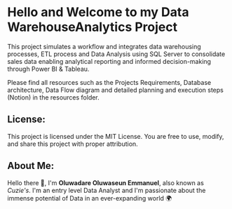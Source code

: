 # **Hello and Welcome to my Data WarehouseAnalytics Project**

This project simulates a workflow and integrates data warehousing processes, ETL process and Data Analysis using SQL Server to consolidate sales data enabling analytical reporting and informed decision-making through Power BI & Tableau.

Please find all resources such as the Projects Requirements, Database architecture, Data Flow diagram and detailed planning and execution steps (Notion) in the resources folder.

## **License:**
This project is licensed under the MIT License. You are free to use, modify, and share this project with proper attribution.

## **About Me:**
Hello there 👋,
I'm **Oluwadare Oluwaseun Emmanuel**, also known as *Cuzie's*. I'm an entry level Data Analyst and I'm passionate about the immense potential of Data in an ever-expanding world 🌍
